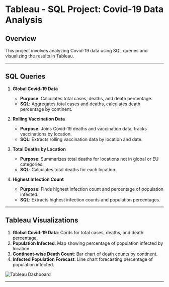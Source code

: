 # Tableau - SQL Project: Covid-19 Data Analysis

## Overview
This project involves analyzing Covid-19 data using SQL queries and visualizing the results in Tableau.

---

## SQL Queries

1. **Global Covid-19 Data**  
   - **Purpose**: Calculates total cases, deaths, and death percentage.
   - **SQL**: Aggregates total cases and deaths, calculates death percentage by continent.
   
2. **Rolling Vaccination Data**  
   - **Purpose**: Joins Covid-19 deaths and vaccination data, tracks vaccinations by location.
   - **SQL**: Extracts rolling vaccination data by location and date.

3. **Total Deaths by Location**  
   - **Purpose**: Summarizes total deaths for locations not in global or EU categories.
   - **SQL**: Calculates total deaths for each location.

4. **Highest Infection Count**  
   - **Purpose**: Finds highest infection count and percentage of population infected.
   - **SQL**: Extracts highest infection counts and population percentages.

---

## Tableau Visualizations

1. **Global Covid-19 Data**: Cards for total cases, deaths, and death percentage.
2. **Population Infected**: Map showing percentage of population infected by location.
3. **Continent-wise Death Count**: Bar chart of death counts by continent.
4. **Infected Population Forecast**: Line chart forecasting percentage of population infected.


![Tableau Dashboard]([path/to/your/image.png](https://github.com/ankita1408/SQL_TABLEAU_PROJECT/blob/main/Screenshot%202025-01-13%20004855.png))

---

